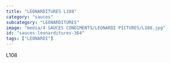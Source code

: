 ```yaml
---
title: "LEONARDITURES L108"
category: "sauces"
subcategory: "LEONARDITURES"
image: "media/4 SAUCES CONDIMENTS/LEONARDI PICTURES/L108.jpg"
id: "sauces-leonarditures-364"
tags: ["LEONARDI"]
---
```


L108
